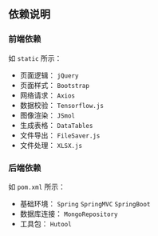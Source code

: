 ## 依赖说明

### 前端依赖

如 `static` 所示：

- 页面逻辑： `jQuery`
- 页面样式： `Bootstrap`
- 网络请求： `Axios`
- 数据校验： `Tensorflow.js`
- 图像渲染： `JSmol`
- 生成表格： `DataTables`
- 文件导出： `FileSaver.js`
- 文件处理： `XLSX.js`

### 后端依赖

如 `pom.xml` 所示：

- 基础环境： `Spring`  `SpringMVC` `SpringBoot`
- 数据库连接： `MongoRepository`
- 工具包： `Hutool`
